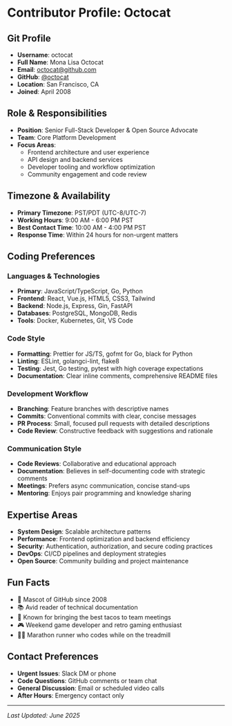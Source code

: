 # Contributor Profile: Octocat

## Git Profile
- **Username**: octocat
- **Full Name**: Mona Lisa Octocat
- **Email**: octocat@github.com
- **GitHub**: [@octocat](https://github.com/octocat)
- **Location**: San Francisco, CA
- **Joined**: April 2008

## Role & Responsibilities
- **Position**: Senior Full-Stack Developer & Open Source Advocate
- **Team**: Core Platform Development
- **Focus Areas**: 
  - Frontend architecture and user experience
  - API design and backend services
  - Developer tooling and workflow optimization
  - Community engagement and code review

## Timezone & Availability
- **Primary Timezone**: PST/PDT (UTC-8/UTC-7)
- **Working Hours**: 9:00 AM - 6:00 PM PST
- **Best Contact Time**: 10:00 AM - 4:00 PM PST
- **Response Time**: Within 24 hours for non-urgent matters

## Coding Preferences

### Languages & Technologies
- **Primary**: JavaScript/TypeScript, Go, Python
- **Frontend**: React, Vue.js, HTML5, CSS3, Tailwind
- **Backend**: Node.js, Express, Gin, FastAPI
- **Databases**: PostgreSQL, MongoDB, Redis
- **Tools**: Docker, Kubernetes, Git, VS Code

### Code Style
- **Formatting**: Prettier for JS/TS, gofmt for Go, black for Python
- **Linting**: ESLint, golangci-lint, flake8
- **Testing**: Jest, Go testing, pytest with high coverage expectations
- **Documentation**: Clear inline comments, comprehensive README files

### Development Workflow
- **Branching**: Feature branches with descriptive names
- **Commits**: Conventional commits with clear, concise messages
- **PR Process**: Small, focused pull requests with detailed descriptions
- **Code Review**: Constructive feedback with suggestions and rationale

### Communication Style
- **Code Reviews**: Collaborative and educational approach
- **Documentation**: Believes in self-documenting code with strategic comments
- **Meetings**: Prefers async communication, concise stand-ups
- **Mentoring**: Enjoys pair programming and knowledge sharing

## Expertise Areas
- **System Design**: Scalable architecture patterns
- **Performance**: Frontend optimization and backend efficiency
- **Security**: Authentication, authorization, and secure coding practices
- **DevOps**: CI/CD pipelines and deployment strategies
- **Open Source**: Community building and project maintenance

## Fun Facts
- 🐙 Mascot of GitHub since 2008
- 📚 Avid reader of technical documentation
- 🌮 Known for bringing the best tacos to team meetings
- 🎮 Weekend game developer and retro gaming enthusiast
- 🏃‍♀️ Marathon runner who codes while on the treadmill

## Contact Preferences
- **Urgent Issues**: Slack DM or phone
- **Code Questions**: GitHub comments or team chat
- **General Discussion**: Email or scheduled video calls
- **After Hours**: Emergency contact only

---
*Last Updated: June 2025*